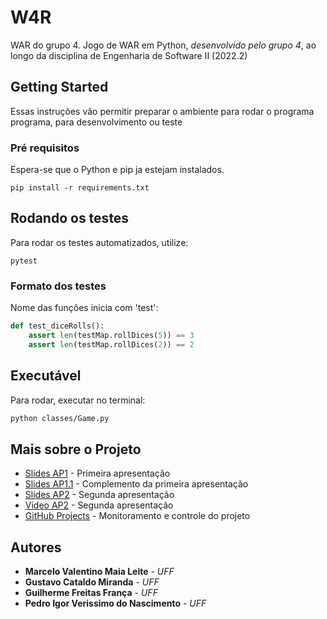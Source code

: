 # W4R

WAR do grupo 4. Jogo de WAR em Python, *desenvolvido pelo grupo 4*, ao longo da disciplina de Engenharia de Software II (2022.2)

## Getting Started

Essas instruções vão permitir preparar o ambiente para rodar o programa programa, para desenvolvimento ou teste

### Pré requisitos

Espera-se que o Python e pip ja estejam instalados.

```
pip install -r requirements.txt
```
## Rodando os testes

Para rodar os testes automatizados, utilize:

```
pytest
```

### Formato dos testes

Nome das funções inicia com 'test':

```python
def test_diceRolls():
    assert len(testMap.rollDices(5)) == 3
    assert len(testMap.rollDices(2)) == 2
```

## Executável

Para rodar, executar no terminal:

```bash
python classes/Game.py
```
## Mais sobre o Projeto

* [Slides AP1](https://docs.google.com/presentation/d/1qFW--yI3nPFE5_KXwz0WO52rEL3GsVqu6Xc1tL2T6ew/edit#slide=id.p) - Primeira apresentação
* [Slides AP1.1](https://docs.google.com/presentation/d/1HF5WxkJfYrJB20csV_6rUuf5I7dLtZpl0Z3LYi5BCio/edit#slide=id.g18a8cd3cb20_0_93) - Complemento da primeira apresentação
* [Slides AP2](https://docs.google.com/presentation/d/13N2OW3jWLvBFyXGxjNsDbfbLp5d29Dq8kKvnIdkAXOY/edit#slide=id.g1880f886418_0_48) - Segunda apresentação
* [Video AP2]() - Segunda apresentação
* [GitHub Projects]() - Monitoramento e controle do projeto


## Autores

* **Marcelo Valentino Maia Leite** - *UFF* 
* **Gustavo Cataldo Miranda**  - *UFF* 
* **Guilherme Freitas França**  - *UFF* 
* **Pedro Igor Verissimo do Nascimento**  - *UFF* 

